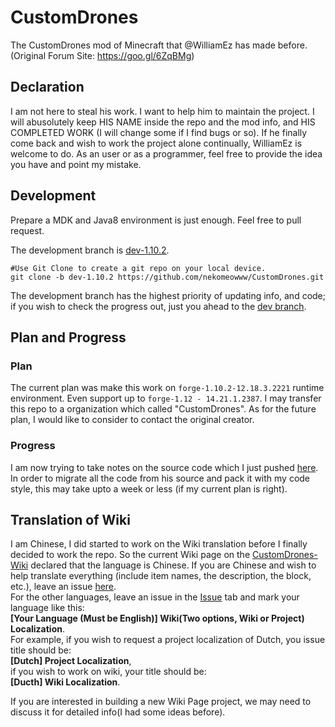 # CustomDrones

The CustomDrones mod of Minecraft that @WilliamEz has made before. (Original Forum Site: https://goo.gl/6ZqBMg)

## Declaration

I am not here to steal his work. I want to help him to maintain the project. I will abusolutely keep HIS NAME inside the repo and the mod info, and HIS COMPLETED WORK (I will change some if I find bugs or so).
If he finally come back and wish to work the project alone continually, WilliamEz is welcome to do.
As an user or as a programmer, feel free to  provide the idea you have and point my mistake.

## Development

Prepare a MDK and Java8 environment is just enough.
Feel free to pull request.
    
The development branch is [dev-1.10.2](https://github.com/nekomeowww/CustomDrones/tree/dev-1.10.2).    
```
#Use Git Clone to create a git repo on your local device.
git clone -b dev-1.10.2 https://github.com/nekomeowww/CustomDrones.git
```
The development branch has the highest priority of updating info, and code; if you wish to check the progress out, just you ahead to the [dev branch](https://github.com/nekomeowww/CustomDrones/tree/dev-1.10.2).


## Plan and Progress

### Plan

The current plan was make this work on ```forge-1.10.2-12.18.3.2221``` runtime environment. Even support up to ```forge-1.12 - 14.21.1.2387```. I may transfer this repo to a organization which called "CustomDrones".
As for the future plan, I would like to consider to contact the original creator.

### Progress

I am now trying to take notes on the source code which I just pushed [here](https://github.com/nekomeowww/CustomDrones/commit/2816a9458a14c2ad9f0d45bfde1becbde07ef37d).
In order to migrate all the code from his source and pack it with my code style, this may take upto a week or less (if my current plan is right).

## Translation of Wiki

I am Chinese, I did started to work on the Wiki translation before I finally decided to work the repo.
So the current Wiki page on the [CustomDrones-Wiki](https://github.com/nekomeowww/CustomDrones-Wiki) declared that the language is Chinese. If you are Chinese and wish to help translate everything (include item names, the description, the block, etc.), leave an issue [here](https://github.com/nekomeowww/CustomDrones-Wiki/issues).    
For the other languages, leave an issue in the [Issue](https://github.com/nekomeowww/CustomDrones-Wiki/issues) tab and mark your language like this:     
__[Your Language (Must be English)] Wiki(Two options, Wiki or Project) Localization__.     
For example, if you wish to request a project localization of Dutch, you issue title should be:    
__[Dutch] Project Localization__,    
if you wish to work on wiki, your title should be:    
__[Ducth] Wiki Localization__.   

If you are interested in building a new Wiki Page project, we may need to discuss it for detailed info(I had some ideas before).
